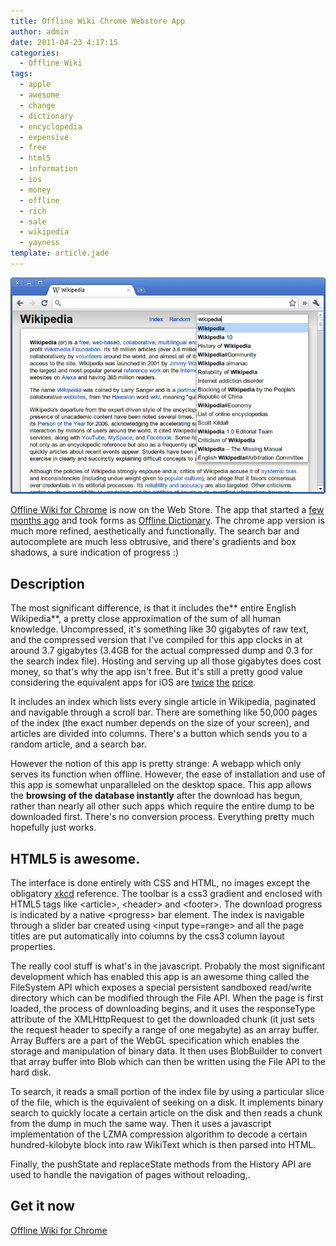 ```yaml
---
title: Offline Wiki Chrome Webstore App
author: admin
date: 2011-04-23 4:17:15
categories:
  - Offline Wiki
tags: 
  - apple
  - awesome
  - change
  - dictionary
  - encyclopedia
  - expensive
  - free
  - html5
  - information
  - ios
  - money
  - offline
  - rich
  - sale
  - wikipedia
  - yayness
template: article.jade
---
```


[![](Wikipedia-Google-Chrome_019.png "Wikipedia - Google Chrome_019")](https://chrome.google.com/webstore/detail/kchecgcglnoohbdghckmcbefllnibadd?hl=en)

[Offline Wiki for Chrome](https://chrome.google.com/webstore/detail/kchecgcglnoohbdghckmcbefllnibadd?hl=en) is now on the Web Store. The app that started a [few months ago](2011/02/html5-offline-wikipedia-reader-and-help-me-win-a-cr-48/) and took forms as [Offline Dictionary](https://chrome.google.com/webstore/detail/mplnjjdpheipggojikpifkibnoaakkii). The chrome app version is much more refined, aesthetically and functionally. The search bar and autocomplete are much less obtrusive, and there's gradients and box shadows, a sure indication of progress :)

## Description

The most significant difference, is that it includes the** entire English Wikipedia**, a pretty close approximation of the sum of all human knowledge. Uncompressed, it's something like 30 gigabytes of raw text, and the compressed version that I've compiled for this app clocks in at around 3.7 gigabytes (3.4GB for the actual compressed dump and 0.3 for the search index file). Hosting and serving up all those gigabytes does cost money, so that's why the app isn't free. But it's still a pretty good value considering the equivalent apps for iOS are [twice](http://www.brilliantish.com/allofwiki/) [the](http://itunes.apple.com/us/app/wikipedia-offline-for-ipad/id384022310?mt=8) [price](http://itunes.apple.com/us/app/encyclopedia/id288141564?mt=8).

It includes an index which lists every single article in Wikipedia, paginated and navigable through a scroll bar. There are something like 50,000 pages of the index (the exact number depends on the size of your screen), and articles are divided into columns. There's a button which sends you to a random article, and a search bar.

However the notion of this app is pretty strange: A webapp which only serves its function when offline. However, the ease of installation and use of this app is somewhat unparalleled on the desktop space. This app allows the **browsing of the database instantly** after the download has begun, rather than nearly all other such apps which require the entire dump to be downloaded first. There's no conversion process. Everything pretty much hopefully just works.

## HTML5 is awesome.

The interface is done entirely with CSS and HTML, no images except the obligatory [xkcd](http://xkcd.com/214/) reference. The toolbar is a css3 gradient and enclosed with HTML5 tags like &lt;article&gt;, &lt;header&gt; and &lt;footer&gt;. The download progress is indicated by a native &lt;progress&gt; bar element. The index is navigable through a slider bar created using &lt;input type=range&gt; and all the page titles are put automatically into columns by the css3 column layout properties.

The really cool stuff is what's in the javascript. Probably the most significant development which has enabled this app is an awesome thing called the FileSystem API which exposes a special persistent sandboxed read/write directory which can be modified through the File API. When the page is first loaded, the process of downloading begins, and it uses the responseType attribute of the XMLHttpRequest to get the downloaded chunk (it just sets the request header to specify a range of one megabyte) as an array buffer. Array Buffers are a part of the WebGL specification which enables the storage and manipulation of binary data. It then uses BlobBuilder to convert that array buffer into Blob which can then be written using the File API to the hard disk.

To search, it reads a small portion of the index file by using a particular slice of the file, which is the equivalent of seeking on a disk. It implements binary search to quickly locate a certain article on the disk and then reads a chunk from the dump in much the same way. Then it uses a javascript implementation of the LZMA compression algorithm to decode a certain hundred-kilobyte block into raw WikiText which is then parsed into HTML.

Finally, the pushState and replaceState methods from the History API are used to handle the navigation of pages without reloading,.

## Get it now

[Offline Wiki for Chrome](https://chrome.google.com/webstore/detail/kchecgcglnoohbdghckmcbefllnibadd?hl=en)

&nbsp;

&nbsp;

&nbsp;

&nbsp;
